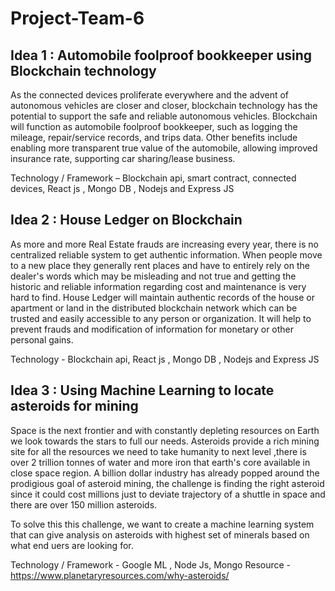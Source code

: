 # Project-Team-6

## Idea 1 : Automobile foolproof bookkeeper using Blockchain technology
 
As the connected devices proliferate everywhere and the advent of autonomous vehicles are closer and closer, blockchain technology has the potential to support the safe and reliable autonomous vehicles. Blockchain will function as automobile foolproof bookkeeper, such as logging the mileage, repair/service records, and trips data. Other benefits include enabling more transparent true value of the automobile, allowing improved insurance rate, supporting car sharing/lease business.
 
Technology / Framework – Blockchain api, smart contract, connected devices, React js , Mongo DB , Nodejs and Express JS
 


## Idea 2 : House Ledger on Blockchain

As more and more Real Estate frauds are increasing every year, there is no centralized reliable system to get authentic information. When people move to a new place they generally rent places and have to entirely rely on the dealer's words which may be misleading and not true and getting the historic and reliable information regarding cost and maintenance is very hard to find.
House Ledger will maintain authentic records of the house or apartment or land in the distributed blockchain network which can be trusted and easily accessible to any person or organization. It will help to prevent frauds and modification of information for monetary or other personal gains.

Technology - Blockchain api, React js , Mongo DB , Nodejs and Express JS

## Idea 3 : Using Machine Learning to locate asteroids for mining

Space is the next frontier and with constantly depleting resources on Earth we look towards the stars to full our needs. Asteroids provide a rich mining site for all the resources we need to take humanity to next level ,there is over 2 trillion tonnes of water and more iron that earth's core available in close space region. A billion dollar industry has already popped around the prodigious goal of asteroid mining, the challenge is finding the right asteroid since it could cost millions just to deviate trajectory of a shuttle in space and there are over 150 million asteroids.

To solve this this challenge, we want to create a machine learning system that can give analysis on asteroids with highest set of minerals based on what end uers are looking for.

Technology / Framework - Google ML , Node Js, Mongo 
Resource - https://www.planetaryresources.com/why-asteroids/
